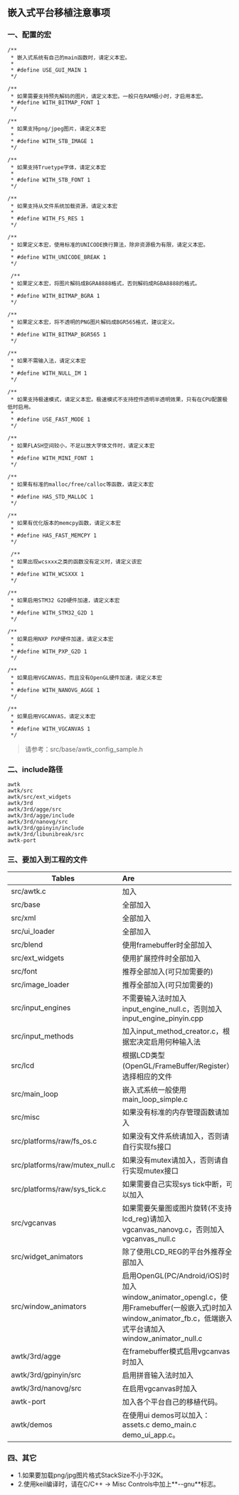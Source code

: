 ## 嵌入式平台移植注意事项

### 一、配置的宏

```
/**
 * 嵌入式系统有自己的main函数时，请定义本宏。
 *
 * #define USE_GUI_MAIN 1
 */

/**
 * 如果需要支持预先解码的图片，请定义本宏。一般只在RAM极小时，才启用本宏。
 * #define WITH_BITMAP_FONT 1
 */

/**
 * 如果支持png/jpeg图片，请定义本宏
 *
 * #define WITH_STB_IMAGE 1
 */

/**
 * 如果支持Truetype字体，请定义本宏
 *
 * #define WITH_STB_FONT 1
 */

/**
 * 如果支持从文件系统加载资源，请定义本宏
 *
 * #define WITH_FS_RES 1
 */

/**
 * 如果定义本宏，使用标准的UNICODE换行算法，除非资源极为有限，请定义本宏。
 *
 * #define WITH_UNICODE_BREAK 1
 */
 
 /**
 * 如果定义本宏，将图片解码成BGRA8888格式，否则解码成RGBA8888的格式。
 *
 * #define WITH_BITMAP_BGRA 1
 */

/**
 * 如果定义本宏，将不透明的PNG图片解码成BGR565格式，建议定义。
 *
 * #define WITH_BITMAP_BGR565 1
 */

/**
 * 如果不需输入法，请定义本宏
 *
 * #define WITH_NULL_IM 1
 */

/**
 * 如果支持极速模式，请定义本宏。极速模式不支持控件透明半透明效果，只有在CPU配置极低时启用。
 *
 * #define USE_FAST_MODE 1
 */

/**
 * 如果FLASH空间较小，不足以放大字体文件时，请定义本宏
 *
 * #define WITH_MINI_FONT 1
 */

/**
 * 如果有标准的malloc/free/calloc等函数，请定义本宏
 *
 * #define HAS_STD_MALLOC 1
 */

/**
 * 如果有优化版本的memcpy函数，请定义本宏
 *
 * #define HAS_FAST_MEMCPY 1
 */
 
 /**
 * 如果出现wcsxxx之类的函数没有定义时，请定义该宏
 *
 * #define WITH_WCSXXX 1
 */

/**
 * 如果启用STM32 G2D硬件加速，请定义本宏
 *
 * #define WITH_STM32_G2D 1
 */

/**
 * 如果启用NXP PXP硬件加速，请定义本宏
 *
 * #define WITH_PXP_G2D 1
 */

/**
 * 如果启用VGCANVAS，而且没有OpenGL硬件加速，请定义本宏
 *
 * #define WITH_NANOVG_AGGE 1
 */

/**
 * 如果启用VGCANVAS，请定义本宏
 *
 * #define WITH_VGCANVAS 1
 */

```

> 请参考：src/base/awtk_config_sample.h

### 二、include路径

```
awtk
awtk/src
awtk/src/ext_widgets
awtk/3rd
awtk/3rd/agge/src
awtk/3rd/agge/include
awtk/3rd/nanovg/src
awtk/3rd/gpinyin/include
awtk/3rd/libunibreak/src
awtk-port
```

### 三、要加入到工程的文件

| Tables                      |      Are      | 
|-----------------------------|:-------------|
| src/awtk.c                  | 加入       
| src/base                    | 全部加入
| src/xml                     | 全部加入
| src/ui_loader               | 全部加入
| src/blend                   | 使用framebuffer时全部加入
| src/ext\_widgets            | 使用扩展控件时全部加入
| src/font                    | 推荐全部加入(可只加需要的)
| src/image\_loader           | 推荐全部加入(可只加需要的)
| src/input\_engines          | 不需要输入法时加入input\_engine\_null.c，否则加入input\_engine\_pinyin.cpp
| src/input\_methods          | 加入input\_method\_creator.c，根据宏决定启用何种输入法
| src/lcd                     | 根据LCD类型(OpenGL/FrameBuffer/Register）选择相应的文件
| src/main\_loop              | 嵌入式系统一般使用main\_loop\_simple.c
| src/misc                    | 如果没有标准的内存管理函数请加入
| src/platforms/raw/fs_os.c   | 如果没有文件系统请加入，否则请自行实现fs接口
| src/platforms/raw/mutex_null.c   | 如果没有mutex请加入，否则请自行实现mutex接口
| src/platforms/raw/sys_tick.c     | 如果需要自己实现sys tick中断，可以加入
| src/vgcanvas                     | 如果需要矢量图或图片旋转(不支持lcd\_reg)请加入vgcanvas\_nanovg.c，否则加入vgcanvas\_null.c
| src/widget_animators             | 除了使用LCD\_REG的平台外推荐全部加入
| src/window_animators             | 启用OpenGL(PC/Android/iOS)时加入window\_animator\_opengl.c，使用Framebuffer(一般嵌入式)时加入window\_animator\_fb.c，低端嵌入式平台请加入window\_animator\_null.c
| awtk/3rd/agge                    | 在framebuffer模式启用vgcanvas时加入
| awtk/3rd/gpinyin/src             | 启用拼音输入法时加入
| awtk/3rd/nanovg/src              | 在启用vgcanvas时加入
| awtk-port                        | 加入各个平台自己的移植代码。
| awtk/demos                       | 在使用ui demos可以加入：assets.c demo\_main.c demo\_ui\_app.c。

### 四、其它

* 1.如果要加载png/jpg图片格式StackSize不小于32K。 
* 2.使用keil编译时，请在C/C++ -> Misc Controls中加上**--gnu**标志。


